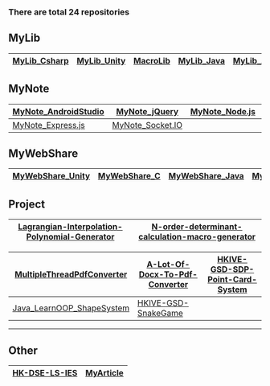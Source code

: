 ### There are total 24 repositories

## MyLib

| [MyLib_Csharp](https://github.com/CWKSC/MyLib_Csharp) | [MyLib_Unity](https://github.com/CWKSC/MyLib_Unity) | [MacroLib](https://github.com/CWKSC/MacroLib) | [MyLib_Java](https://github.com/CWKSC/MyLib_Java) | [MyLib_AndroidStudio](https://github.com/CWKSC/MyLib_AndroidStudio) |
| ----------------------------------------------------- | --------------------------------------------------- | --------------------------------------------- | ------------------------------------------------- | ------------------------------------------------------------ |

## MyNote

| [MyNote_AndroidStudio](https://github.com/CWKSC/MyNote_AndroidStudio) | [MyNote_jQuery](https://github.com/CWKSC/MyNote_jQuery)      | [MyNote_Node.js](https://github.com/CWKSC/MyNote_Node.js) | [MyNote_ZeroMQ.js](https://github.com/CWKSC/MyNote_ZeroMQ.js) | [MyNote_WebSocket](https://github.com/CWKSC/MyNote_WebSocket) |
| ------------------------------------------------------------ | ------------------------------------------------------------ | --------------------------------------------------------- | :----------------------------------------------------------- | ------------------------------------------------------------ |
| [MyNote_Express.js](https://github.com/CWKSC/MyNote_Express.js) | [MyNote_Socket.IO](https://github.com/CWKSC/MyNote_Socket.IO) |                                                           |                                                              |                                                              |

## MyWebShare

| [MyWebShare_Unity](https://github.com/CWKSC/MyWebShare_Unity) | [MyWebShare_C](https://github.com/CWKSC/MyWebShare_C) | [MyWebShare_Java](https://github.com/CWKSC/MyWebShare_Java) | [MyWebShare_SQL](https://github.com/CWKSC/MyWebShare_SQL) |
| ------------------------------------------------------------ | ----------------------------------------------------- | ----------------------------------------------------------- | --------------------------------------------------------- |

## Project

| [Lagrangian-Interpolation-Polynomial-Generator](https://github.com/CWKSC/Lagrangian-Interpolation-Polynomial-Generator) | [N-order-determinant-calculation-macro-generator](https://github.com/CWKSC/N-order-determinant-calculation-macro-generator) |
| ------------------------------------------------------------ | ------------------------------------------------------------ |

| [MultipleThreadPdfConverter](https://github.com/CWKSC/MultipleThreadPdfConverter) | [A-Lot-Of-Docx-To-Pdf-Converter](https://github.com/CWKSC/A-Lot-Of-Docx-To-Pdf-Converter) | [HKIVE-GSD-SDP-Point-Card-System](https://github.com/CWKSC/HKIVE-GSD-SDP-Point-Card-System) |
| ------------------------------------------------------------ | ------------------------------------------------------------ | ------------------------------------------------------------ |
| [Java_LearnOOP_ShapeSystem](https://github.com/CWKSC/Java_LearnOOP_ShapeSystem) | [HKIVE-GSD-SnakeGame](https://github.com/CWKSC/HKIVE-GSD-SnakeGame) |                                                              |

___

## Other

| [HK-DSE-LS-IES](https://github.com/CWKSC/HK-DSE-LS-IES) | [MyArticle](https://github.com/CWKSC/MyArticle) |
| ------------------------------------------------------- | ----------------------------------------------- |

